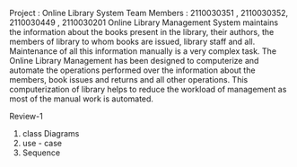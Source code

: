 Project : Online Library System
Team Members : 2110030351 , 2110030352, 2110030449 , 2110030201
Online Library Management System maintains the information
about the books present in the library, their authors, the members of library to 
whom books are issued, library staff and all.  Maintenance of all this information manually is a very complex task. 
The Online Library Management has been designed to 
computerize and automate the operations performed over the information about the 
members, book issues and returns and all other operations. This computerization of 
library helps to reduce the workload of 
management as most of the manual work is automated.

Review-1
1. class Diagrams
2. use - case
3. Sequence

